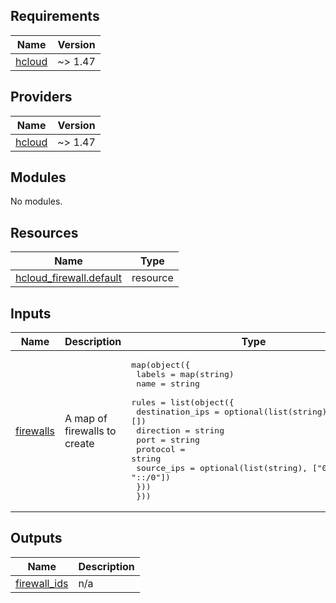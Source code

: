 ## Requirements

| Name | Version |
|------|---------|
| <a name="requirement_hcloud"></a> [hcloud](#requirement\_hcloud) | ~> 1.47 |

## Providers

| Name | Version |
|------|---------|
| <a name="provider_hcloud"></a> [hcloud](#provider\_hcloud) | ~> 1.47 |

## Modules

No modules.

## Resources

| Name | Type |
|------|------|
| [hcloud_firewall.default](https://registry.terraform.io/providers/hetznercloud/hcloud/latest/docs/resources/firewall) | resource |

## Inputs

| Name | Description | Type | Default | Required |
|------|-------------|------|---------|:--------:|
| <a name="input_firewalls"></a> [firewalls](#input\_firewalls) | A map of firewalls to create | <pre>map(object({<br/>    labels = map(string)<br/>    name   = string<br/>    rules = list(object({<br/>      destination_ips = optional(list(string), [])<br/>      direction       = string<br/>      port            = string<br/>      protocol        = string<br/>      source_ips      = optional(list(string), ["0.0.0.0/0", "::/0"])<br/>    }))<br/>  }))</pre> | n/a | yes |

## Outputs

| Name | Description |
|------|-------------|
| <a name="output_firewall_ids"></a> [firewall\_ids](#output\_firewall\_ids) | n/a |
